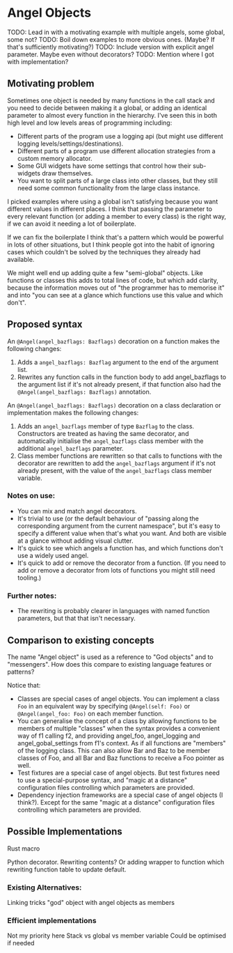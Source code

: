 # Angel Objects

TODO: Lead in with a motivating example with multiple angels, some global, some not?
TODO: Boil down examples to more obvious ones. (Maybe? If that's sufficiently motivating?)
TODO: Include version with explicit angel parameter. Maybe even without decorators?
TODO: Mention where I got with implementation?

## Motivating problem

Sometimes one object is needed by many functions in the call stack and you need to decide between making it a global, or adding an identical parameter to almost every function in the hierarchy. I've seen this in both high level and low levels areas of programming including:

* Different parts of the program use a logging api (but might use different logging levels/settings/destinations).
* Different parts of a program use different allocation strategies from a custom memory allocator.
* Some GUI widgets have some settings that control how their sub-widgets draw themselves.
* You want to split parts of a large class into other classes, but they still need some common functionality from the large class instance.

I picked examples where using a global isn't satisfying because you want different values in different places. I think that passing the parameter to every relevant function (or adding a member to every class) is the right way, if we can avoid it needing a lot of boilerplate.

If we can fix the boilerplate I think that's a pattern which would be powerful in lots of other situations, but I think people got into the habit of ignoring cases which couldn't be solved by the techniques they already had available.

We might well end up adding quite a few "semi-global" objects. Like functions or classes this adds to total lines of code, but which add clarity, because the information moves out of "the programmer has to memorise it" and into "you can see at a glance which functions use this value and which don't".

## Proposed syntax

An `@Angel(angel_bazflags: Bazflags)` decoration on a function makes the following changes:
1. Adds a `angel_bazflags: Bazflag` argument to the end of the argument list.
2. Rewrites any function calls in the function body to add angel_bazflags to the argument list if it's not already present, if that function also had the `@Angel(angel_bazflags: Bazflags)` annotation.

An `@Angel(angel_bazflags: Bazflags)` decoration on a class declaration or implementation makes the following changes:
1. Adds an `angel_bazflags` member of type `Bazflag` to the class. Constructors are treated as having the same decorator, and automatically initialise the `angel_bazflags` class member with the additional `angel_bazflags` parameter.
2. Class member functions are rewritten so that calls to functions with the decorator are rewritten to add the `angel_bazflags` argument if it's not already present, with the value of the `angel_bazflags` class member variable.

### Notes on use:

* You can mix and match angel decorators.
* It's trivial to use (or the default behaviour of "passing along the corresponding argument from the current namespace", but it's easy to specify a different value when that's what you want. And both are visible at a glance without adding visual clutter.
* It's quick to see which angels a function has, and which functions don't use a widely used angel.
* It's quick to add or remove the decorator from a function. (If you need to add or remove a decorator from lots of functions you might still need tooling.)

### Further notes:

* The rewriting is probably clearer in languages with named function parameters, but that that isn't necessary.

## Comparison to existing concepts

The name "Angel object" is used as a reference to "God objects" and to "messengers". How does this compare to existing language features or patterns?

Notice that:
* Classes are special cases of angel objects. You can implement a class `Foo` in an equivalent way by specifying `@Angel(self: Foo)` or `@Angel(angel_foo: Foo)` on each member function.
* You can generalise the concept of a class by allowing functions to be members of multiple "classes" when the syntax provides a convenient way of f1 calling f2, and providing angel_foo, angel_logging and angel_gobal_settings from f1's context. As if all functions are "members" of the logging class. This can also allow Bar and Baz to be member classes of Foo, and all Bar and Baz functions to receive a Foo pointer as well.
* Test fixtures are a special case of angel objects. But test fixtures need to use a special-purpose syntax, and "magic at a distance" configuration files controlling which parameters are provided.
* Dependency injection frameworks are a special case of angel objects (I think?). Except for the same "magic at a distance" configuration files controlling which parameters are provided.

## Possible Implementations

Rust macro

Python decorator. Rewriting contents? Or adding wrapper to function which rewriting function table to update default.

### Existing Alternatives:

Linking tricks
"god" object with angel objects as members

### Efficient implementations

Not my priority here
Stack vs global vs member variable
Could be optimised if needed
